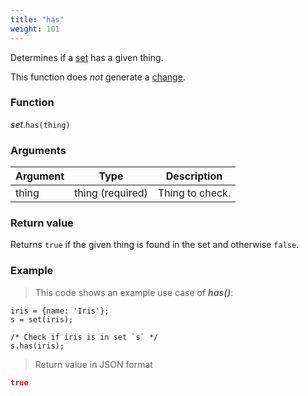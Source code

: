 ```yaml
---
title: "has"
weight: 101
---
```


Determines if a [set](..) has a given thing.

This function does *not* generate a [change](../../../overview/changes).

### Function

*set*.`has(thing)`

### Arguments

Argument | Type | Description
-------- | ---- | -----------
thing | thing (required) | Thing to check.

### Return value

Returns `true` if the given thing is found in the set and otherwise `false`.

### Example

> This code shows an example use case of ***has()***:

```thingsdb,json_response
iris = {name: 'Iris'};
s = set(iris);

/* Check if iris is in set `s` */
s.has(iris);
```

> Return value in JSON format

```json
true
```
